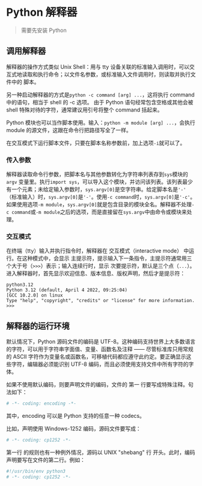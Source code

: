 # Python 解释器

> 需要先安装 Python

## 调用解释器

解释器的操作方式类似 Unix Shell：用与 tty 设备关联的标准输入调用时，可以交互式地读取和执行命令；以文件名参数，或标准输入文件调用时，则读取并执行文件中的 脚本。

另一种启动解释器的方式是`python -c command [arg] ...`，这将执行 command 中的语句，相当于 shell 的 -c 选项。 由于 Python 语句经常包含空格或其他会被 shell 特殊对待的字符，通常建议用引号将整个 command 括起来。

Python 模块也可以当作脚本使用。输入：`python -m module [arg] ...`，会执行 module 的源文件，这跟在命令行把路径写全了一样。

在交互模式下运行脚本文件，只要在脚本名称参数前，加上选项`-i`就可以了。

### 传入参数

解释器读取命令行参数，把脚本名与其他参数转化为字符串列表存到`sys`模块的`argv` 变量里。执行`import sys`，可以导入这个模块，并访问该列表。该列表最少有一个元素；未给定输入参数时，`sys.argv[0]`是空字符串。给定脚本名是`'-'` （标准输入）时，`sys.argv[0]`是`'-'`。使用`-c command`时，`sys.argv[0]`是`'-c'`。如果使用选项`-m module`，`sys.argv[0]`就是包含目录的模块全名。解释器不处理`-c command`或`-m module`之后的选项，而是直接留在`sys.argv`中由命令或模块来处理。


### 交互模式

在终端（tty）输入并执行指令时，解释器在 交互模式（interactive mode） 中运行。在这种模式中，会显示 主提示符，提示输入下一条指令，主提示符通常用三个大于号（`>>>`）表示；输入连续行时，显示 次要提示符，默认是三个点（`...`）。进入解释器时，首先显示欢迎信息、版本信息、版权声明，然后才是提示符：

```shell
python3.12
Python 3.12 (default, April 4 2022, 09:25:04)
[GCC 10.2.0] on linux
Type "help", "copyright", "credits" or "license" for more information.
>>>
```

## 解释器的运行环境

默认情况下，Python 源码文件的编码是 UTF-8。这种编码支持世界上大多数语言的字符，可以用于字符串字面值、变量、函数名及注释 —— 尽管标准库只用常规的 ASCII 字符作为变量名或函数名，可移植代码都应遵守此约定。要正确显示这些字符，编辑器必须能识别 UTF-8 编码，而且必须使用支持文件中所有字符的字体。

如果不使用默认编码，则要声明文件的编码，文件的 第一 行要写成特殊注释。句法如下：

```python
# -*- coding: encoding -*-
```

其中，encoding 可以是 Python 支持的任意一种 codecs。

比如，声明使用 Windows-1252 编码，源码文件要写成：

```python
# -*- coding: cp1252 -*-
```
第一行 的规则也有一种例外情况，源码以 UNIX "shebang" 行 开头。此时，编码声明要写在文件的第二行。例如：

```python
#!/usr/bin/env python3
# -*- coding: cp1252 -*-
```
